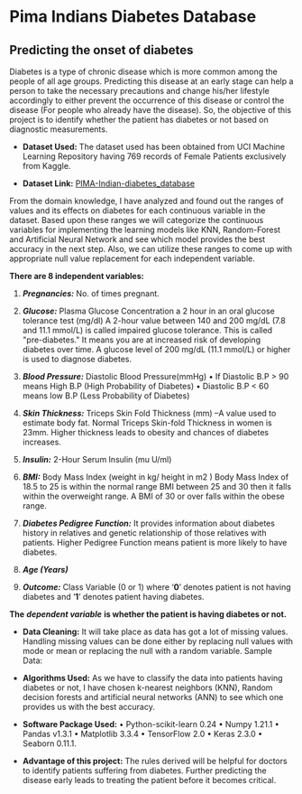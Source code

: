 # Pima Indians Diabetes Database
## Predicting the onset of diabetes

Diabetes is a type of chronic disease which is more common among the people of all age groups. Predicting this disease at an early stage can help a person to take the necessary precautions and change his/her lifestyle accordingly to either prevent the occurrence of this disease or control the disease (For people who already have the disease).
So, the objective of this project is to identify whether the patient has diabetes or not based on diagnostic measurements.

* **Dataset Used:** The dataset used has been obtained from UCI Machine Learning Repository having 769 records of Female Patients exclusively from Kaggle.

* **Dataset Link:**  [PIMA-Indian-diabetes_database](https://www.kaggle.com/uciml/pima-indians-diabetes-database)

From the domain knowledge, I have analyzed and found out the ranges of values and its effects on diabetes for each continuous variable in the dataset. Based upon these ranges we will categorize the continuous variables for implementing the learning models like KNN, Random-Forest and Artificial Neural Network and see which model provides the best accuracy in the next step. Also, we can utilize these ranges to come up with appropriate null value replacement for each independent variable.

**There are 8 independent variables:**
1.	***Pregnancies:*** No. of times pregnant.

2.	***Glucose:*** Plasma Glucose Concentration a 2 hour in an oral glucose tolerance test (mg/dl)
A 2-hour value between 140 and 200 mg/dL (7.8 and 11.1 mmol/L) is called impaired glucose tolerance. This is called "pre-diabetes." It means you are at increased risk of developing diabetes over time. A glucose level of 200 mg/dL (11.1 mmol/L) or higher is used to diagnose diabetes.

3.	***Blood Pressure:***  Diastolic Blood Pressure(mmHg) 
•	If Diastolic B.P > 90 means High B.P (High Probability of Diabetes) 
•	Diastolic B.P < 60 means low B.P (Less Probability of Diabetes)

4.	***Skin Thickness:*** Triceps Skin Fold Thickness (mm) –A value used to estimate body fat. Normal Triceps Skin-fold Thickness in women is 23mm. Higher thickness leads to obesity and chances of diabetes increases.

5.	***Insulin:*** 2-Hour Serum Insulin (mu U/ml)


6.  ***BMI:*** Body Mass Index (weight in kg/ height in m2 ) Body Mass Index of 18.5 to 25 is within the normal range BMI between 25 and 30 then it falls within the overweight range. A BMI of 30 or over falls within the obese range.

7.	***Diabetes Pedigree Function:*** It provides information about diabetes history in relatives and genetic relationship of those relatives with patients. Higher Pedigree Function means patient is more likely to have diabetes.

8.	***Age (Years)***

9.	***Outcome:*** Class Variable (0 or 1) where ‘**0**’ denotes patient is not having diabetes and ‘**1**’ denotes patient having diabetes.

**The** ***dependent variable*** **is whether the patient is having diabetes or not.**

* **Data Cleaning:** It will take place as data has got a lot of missing values. Handling missing values can be done either by replacing null values with mode or mean or replacing the null with a random variable.
Sample Data:

* **Algorithms Used:**  As we have to classify the data into patients having diabetes or not, I have chosen k-nearest neighbors (KNN), Random decision forests and artificial neural networks (ANN) to see which one provides us with the best accuracy.

* **Software Package Used:** 
•	Python-scikit-learn 0.24
•	Numpy 1.21.1
•	Pandas v1.3.1 
•	Matplotlib 3.3.4 
•	TensorFlow 2.0 
•	Keras 2.3.0
•	Seaborn 0.11.1.

* **Advantage of this project:** The rules derived will be helpful for doctors to identify patients suffering from diabetes. Further predicting the disease early leads to treating the patient before it becomes critical.


